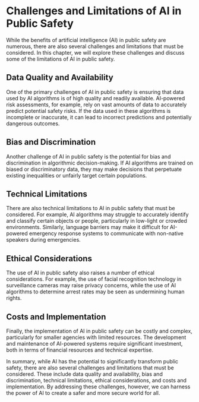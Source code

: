 Challenges and Limitations of AI in Public Safety
=========================================================================================

While the benefits of artificial intelligence (AI) in public safety are numerous, there are also several challenges and limitations that must be considered. In this chapter, we will explore these challenges and discuss some of the limitations of AI in public safety.

Data Quality and Availability
-----------------------------

One of the primary challenges of AI in public safety is ensuring that data used by AI algorithms is of high quality and readily available. AI-powered risk assessments, for example, rely on vast amounts of data to accurately predict potential safety risks. If the data used in these algorithms is incomplete or inaccurate, it can lead to incorrect predictions and potentially dangerous outcomes.

Bias and Discrimination
-----------------------

Another challenge of AI in public safety is the potential for bias and discrimination in algorithmic decision-making. If AI algorithms are trained on biased or discriminatory data, they may make decisions that perpetuate existing inequalities or unfairly target certain populations.

Technical Limitations
---------------------

There are also technical limitations to AI in public safety that must be considered. For example, AI algorithms may struggle to accurately identify and classify certain objects or people, particularly in low-light or crowded environments. Similarly, language barriers may make it difficult for AI-powered emergency response systems to communicate with non-native speakers during emergencies.

Ethical Considerations
----------------------

The use of AI in public safety also raises a number of ethical considerations. For example, the use of facial recognition technology in surveillance cameras may raise privacy concerns, while the use of AI algorithms to determine arrest rates may be seen as undermining human rights.

Costs and Implementation
------------------------

Finally, the implementation of AI in public safety can be costly and complex, particularly for smaller agencies with limited resources. The development and maintenance of AI-powered systems require significant investment, both in terms of financial resources and technical expertise.

In summary, while AI has the potential to significantly transform public safety, there are also several challenges and limitations that must be considered. These include data quality and availability, bias and discrimination, technical limitations, ethical considerations, and costs and implementation. By addressing these challenges, however, we can harness the power of AI to create a safer and more secure world for all.

